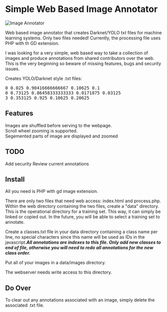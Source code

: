 # Simple Web Based Image Annotator
![Image Annotator](https://raw.githubusercontent.com/klaxxon/ImageAnnotator/master/screenshot2.png)

Web based image annotator that creates Darknet/YOLO txt files for machine learning systems. Only two files needed!  Currently, the processing file uses PHP with th GD extension.

I was looking for a very simple, web based way to take a collection of images and produce annotations from shared contributors over the web.  This is the very beginning so beware of missing features, bugs and security issues.

Creates YOLO/Darknet style .txt files:<br/>
<pre>
0 0.025 0.90416666666667 0.10625 0.1
0 0.73125 0.86458333333333 0.0171875 0.03125
3 0.353125 0.925 0.10625 0.20625
</pre>
  
<h2>Features</h2>
Images are shuffled before serving to the webpage.<br/>
Scroll wheel zooming is supported.<br/>
Segemented parts of image are displayed and zoomed<br/>


<h2>TODO</h2>
Add security
Review current annotations


<h2>Install</h2>

All you need is PHP with gd image extension.

There are only two files that need web access: index.html and process.php.
Within the web directory containing the two files, create a "data" directory.  This is the operational directory for a training set.  This way, it can simply be linked or copied out.  In the future, you will be able to select a training set to annotate.

Create a classes.txt file in your data directory containing a class name per line, no special characters since this name will be used as IDs in the javascript.<B><i>All annotations are indexes to this file.  Only add new classes to end of file, otherwise you will need to redo all annotations for the new class order.</i></b>

Put all of your images in a data/images directory.

The webserver needs write access to this directory.

<h2>Do Over</h2>

To clear out any annotations associated with an image, simply delete the associated .txt file.
